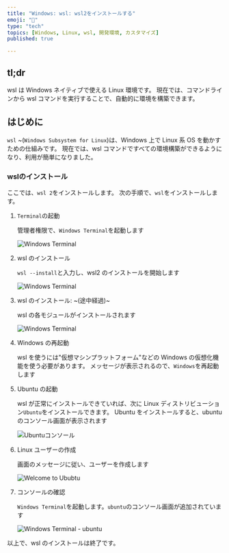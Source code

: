 ```yaml
---
title: "Windows: wsl: wsl2をインストールする"
emoji: "🐧"
type: "tech"
topics: [Windows, Linux, wsl, 開発環境, カスタマイズ]
published: true

---
```


## tl;dr

wsl は Windows ネイティブで使える Linux 環境です。
現在では、コマンドラインから wsl コマンドを実行することで、自動的に環境を構築できます。

## はじめに

`wsl` ~(`Windows Subsystem for Linux`)は、Windows 上で Linux 系 OS を動かすための仕組みです。
現在では、wsl コマンドですべての環境構築ができるようになり、利用が簡単になりました。

### wslのインストール

ここでは、`wsl 2`をインストールします。
次の手順で、``wsl``をインストールします。

1. `Terminal`の起動

   管理者権限で、``Windows Terminal``を起動します

   ![Windows Terminal](https://i.imgur.com/vyQ1TKv.jpg)

2. wsl のインストール

   `wsl --install`と入力し、wsl2 のインストールを開始します

   ![Windows Terminal](https://i.imgur.com/aQov7it.jpg)

3. wsl のインストール: ~(途中経過)~

   wsl の各モジュールがインストールされます

   ![Windows Terminal](https://i.imgur.com/q708dPC.jpg)

4. Windows の再起動

   wsl を使うには"仮想マシンプラットフォーム"などの Windows の仮想化機能を使う必要があります。
   メッセージが表示されるので、`Windows`を再起動します

5. Ubuntu の起動

   wsl が正常にインストールできていれば、次に Linux ディストリビューション`Ubuntu`をインストールできます。
   Ubuntu をインストールすると、ubuntu のコンソール画面が表示されます

   ![Ubuntuコンソール](https://i.imgur.com/65zxdFT.jpg)

6. Linux ユーザーの作成

   画面のメッセージに従い、ユーザーを作成します

   ![Welcome to Ububtu](https://i.imgur.com/AOQE334.jpg)

7. コンソールの確認

   `Windows Terminal`を起動します。`ubuntu`のコンソール画面が追加されています

   ![Windows Terminal - ubuntu](https://i.imgur.com/zadrX7o.jpg)

以上で、wsl のインストールは終了です。
